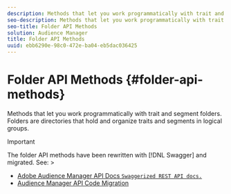 ```yaml
---
description: Methods that let you work programmatically with trait and segment folders. Folders are directories that hold and organize traits and segments in logical groups.
seo-description: Methods that let you work programmatically with trait and segment folders. Folders are directories that hold and organize traits and segments in logical groups.
seo-title: Folder API Methods
solution: Audience Manager
title: Folder API Methods
uuid: ebb6290e-98c0-472e-ba04-eb5dac036425
---
```


# Folder API Methods {#folder-api-methods}

Methods that let you work programmatically with trait and segment folders. Folders are directories that hold and organize traits and segments in logical groups.

<!-- 
api-folders.xml
-->

>[!IMPORTANT]
>
>The folder API methods have been rewritten with [!DNL Swagger] and migrated. See:  >
>* [Adobe Audience Manager API Docs `Swaggerized REST API docs.`](https://bank.demdex.com/portal/swagger/index.html) 
>* [Audience Manager API Code Migration](../../api/api-swagger-migration.md#concept_99C4AEF678E94AFE9B29F9B663200BAD)
